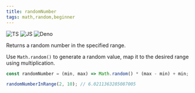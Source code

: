 ```yaml
---
title: randomNumber
tags: math,random,beginner
---
```


![TS](https://img.shields.io/badge/supports-typescript-blue.svg?style=flat-square)
![JS](https://img.shields.io/badge/supports-javascript-yellow.svg?style=flat-square)
![Deno](https://img.shields.io/badge/supports-deno-green.svg?style=flat-square)

Returns a random number in the specified range.

Use `Math.random()` to generate a random value, map it to the desired range using multiplication.

```ts title="typescript"
const randomNumber = (min, max) => Math.random() * (max - min) + min;
```

```ts title="typescript"
randomNumberInRange(2, 10); // 6.0211363285087005
```
